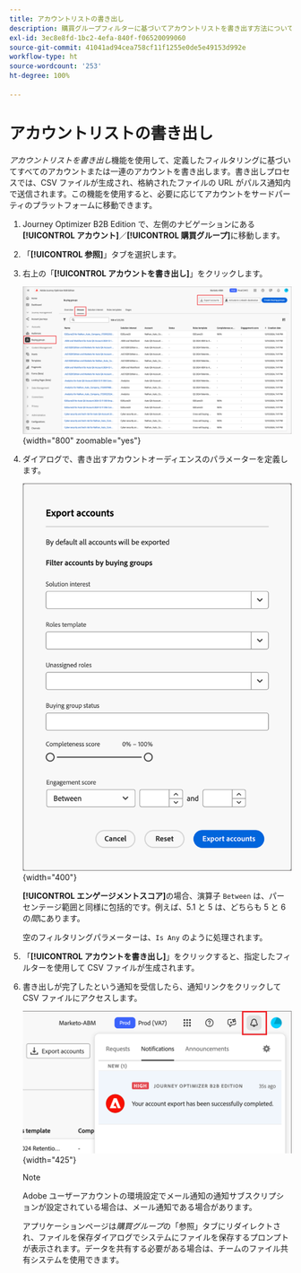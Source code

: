 ```yaml
---
title: アカウントリストの書き出し
description: 購買グループフィルターに基づいてアカウントリストを書き出す方法について説明します。
exl-id: 3ec8e8fd-1bc2-4efa-840f-f06520099060
source-git-commit: 41041ad94cea758cf11f1255e0de5e49153d992e
workflow-type: ht
source-wordcount: '253'
ht-degree: 100%

---
```


# アカウントリストの書き出し

_アカウントリストを書き出し_&#x200B;機能を使用して、定義したフィルタリングに基づいてすべてのアカウントまたは一連のアカウントを書き出します。書き出しプロセスでは、CSV ファイルが生成され、格納されたファイルの URL がパルス通知内で送信されます。この機能を使用すると、必要に応じてアカウントをサードパーティのプラットフォームに移動できます。

1. Journey Optimizer B2B Edition で、左側のナビゲーションにある&#x200B;**[!UICONTROL アカウント]**／**[!UICONTROL 購買グループ]**&#x200B;に移動します。

1. 「**[!UICONTROL 参照]**」タブを選択します。

1. 右上の「**[!UICONTROL アカウントを書き出し]**」をクリックします。

   ![アカウントの詳細を編集](./assets/export-accounts.png){width="800" zoomable="yes"}

1. ダイアログで、書き出すアカウントオーディエンスのパラメーターを定義します。

   ![アカウントオーディエンスフィルタリングを指定](./assets/export-accounts-dialog.png){width="400"}

   **[!UICONTROL エンゲージメントスコア]**&#x200B;の場合、演算子 `Between` は、パーセンテージ範囲と同様に包括的です。例えば、5.1 と 5 は、どちらも 5 と 6 の&#x200B;_間_&#x200B;にあります。

   空のフィルタリングパラメーターは、`Is Any` のように処理されます。

1. 「**[!UICONTROL アカウントを書き出し]**」をクリックすると、指定したフィルターを使用して CSV ファイルが生成されます。

1. 書き出しが完了したという通知を受信したら、通知リンクをクリックして CSV ファイルにアクセスします。

   ![通知をクリックして、書き出したアカウントリストの CSV ファイルをダウンロード](./assets/export-accounts-notification.png){width="425"}

   >[!NOTE]
   >
   >Adobe ユーザーアカウントの環境設定でメール通知の通知サブスクリプションが設定されている場合は、メール通知である場合があります。

   アプリケーションページは&#x200B;_購買グループ_&#x200B;の「参照」タブにリダイレクトされ、ファイルを保存ダイアログでシステムにファイルを保存するプロンプトが表示されます。データを共有する必要がある場合は、チームのファイル共有システムを使用できます。
